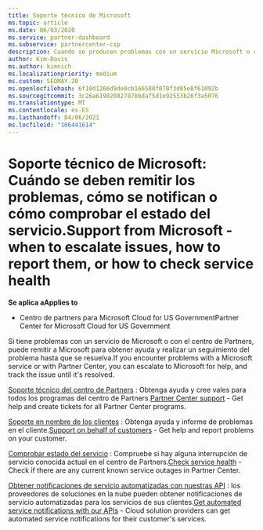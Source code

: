 ```yaml
---
title: Soporte técnico de Microsoft
ms.topic: article
ms.date: 06/03/2020
ms.service: partner-dashboard
ms.subservice: partnercenter-csp
description: Cuando se producen problemas con un servicio Microsoft o con el Centro de partners, puedes escalarlo a Microsoft para obtener ayuda y realizar un seguimiento del problema hasta que se resuelva.
author: Kim-Davis
ms.author: kimnich
ms.localizationpriority: medium
ms.custom: SEOMAY.20
ms.openlocfilehash: 6f10d1266d9de0cb166580f070f3d05e8f61092b
ms.sourcegitcommit: 3c26a61982082787bbdaf5d1e92553b26f3a5076
ms.translationtype: MT
ms.contentlocale: es-ES
ms.lasthandoff: 04/06/2021
ms.locfileid: "106441614"
---
```

# <a name="support-from-microsoft---when-to-escalate-issues-how-to-report-them-or-how-to-check-service-health"></a><span data-ttu-id="4fc47-103">Soporte técnico de Microsoft: Cuándo se deben remitir los problemas, cómo se notifican o cómo comprobar el estado del servicio.</span><span class="sxs-lookup"><span data-stu-id="4fc47-103">Support from Microsoft - when to escalate issues, how to report them, or how to check service health</span></span>

<span data-ttu-id="4fc47-104">**Se aplica a**</span><span class="sxs-lookup"><span data-stu-id="4fc47-104">**Applies to**</span></span>

- <span data-ttu-id="4fc47-105">Centro de partners para Microsoft Cloud for US Government</span><span class="sxs-lookup"><span data-stu-id="4fc47-105">Partner Center for Microsoft Cloud for US Government</span></span>

<span data-ttu-id="4fc47-106">Si tiene problemas con un servicio de Microsoft o con el centro de Partners, puede remitir a Microsoft para obtener ayuda y realizar un seguimiento del problema hasta que se resuelva.</span><span class="sxs-lookup"><span data-stu-id="4fc47-106">If you encounter problems with a Microsoft service or with Partner Center, you can escalate to Microsoft for help, and track the issue until it's resolved.</span></span>

<span data-ttu-id="4fc47-107">[Soporte técnico del centro de Partners](report-problems-with-partner-center.md) : Obtenga ayuda y cree vales para todos los programas del centro de Partners.</span><span class="sxs-lookup"><span data-stu-id="4fc47-107">[Partner Center support](report-problems-with-partner-center.md) - Get help and create tickets for all Partner Center programs.</span></span>

<span data-ttu-id="4fc47-108">[Soporte en nombre de los clientes](report-problems-on-behalf-of-a-customer.md) : Obtenga ayuda y informe de problemas en el cliente.</span><span class="sxs-lookup"><span data-stu-id="4fc47-108">[Support on behalf of customers](report-problems-on-behalf-of-a-customer.md) - Get help and report problems on your customer.</span></span>

<span data-ttu-id="4fc47-109">[Comprobar estado del servicio](check-service-health.md) : Compruebe si hay alguna interrupción de servicio conocida actual en el centro de Partners.</span><span class="sxs-lookup"><span data-stu-id="4fc47-109">[Check service health](check-service-health.md) - Check if there are any current known service outages in Partner Center.</span></span>

<span data-ttu-id="4fc47-110">[Obtener notificaciones de servicio automatizadas con nuestras API](get-automated-service-notifications-with-our-apis.md) : los proveedores de soluciones en la nube pueden obtener notificaciones de servicio automatizadas para los servicios de sus clientes.</span><span class="sxs-lookup"><span data-stu-id="4fc47-110">[Get automated service notifications with our APIs](get-automated-service-notifications-with-our-apis.md) - Cloud solution providers can get automated service notifications for their customer's services.</span></span>


 

 



